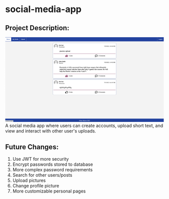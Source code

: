 # social-media-app

## Project Description:
![App Images](SocialMediaAppImage.png)
A social media app where users can create accounts, upload short text, and view and interact with other user's uploads.

## Future Changes:

1. Use JWT for more security
2. Encrypt passwords stored to database
3. More complex password requirements
4. Search for other users/posts
5. Upload pictures
6. Change profile picture
7. More customizable personal pages
